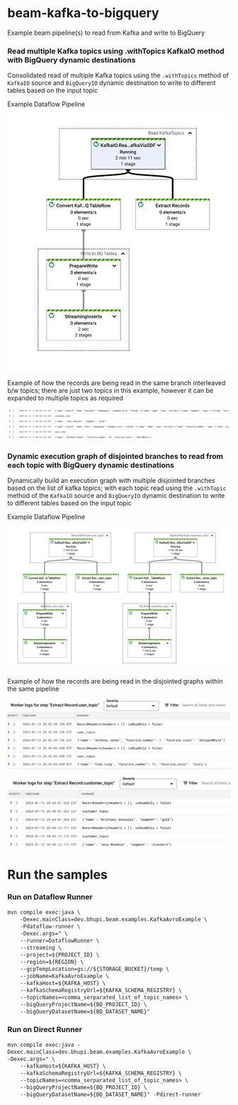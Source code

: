 # beam-kafka-to-bigquery
Example beam pipeline(s) to read from Kafka and write to BigQuery

### Read multiple Kafka topics using .withTopics KafkaIO method with BigQuery dynamic destinations

Consolidated read of multiple Kafka topics using the `.withTopics` method of `KafkaIO` source and 
`BigQueryIO` dynamic destination to write to different tables based on the input topic

Example Dataflow Pipeline

![Conslidated Pipeline](diagrams/ReadMultipleKafkaTopics_using_withTopics.png)

Example of how the records are being read in the same branch interleaved b/w topics; there are just two topics in this example, however it  can be expanded to multiple 
topics as 
required 

![Interleaved Records Reading](diagrams/InterleavedRecordsReading.png)

### Dynamic execution graph of disjointed branches to read from each topic with BigQuery dynamic destinations

Dynamically build an execution graph with multiple disjointed branches based on the list of 
kafka topics; with each topic read using the `.withTopic` method of the `KafkaIO` source and 
`BigQueryIO` dynamic destination to write to different tables based on the input topic

Example Dataflow Pipeline

![Disjointed Graphs Pipeline](diagrams/ReadTopicsWithDynamicGraph.png)

Example of how the records are being read in the disjointed graphs within the same pipeline

![User topic records](diagrams/user_topic_records.png)

![Customer topic records](diagrams/customer_topic_records.png)

# Run the samples

### Run on Dataflow Runner

```
mvn compile exec:java \
    -Dexec.mainClass=dev.bhupi.beam.examples.KafkaAvroExample \
    -Pdataflow-runner \
    -Dexec.args=" \
    --runner=DataflowRunner \
    --streaming \
    --project=${PROJECT_ID} \
    --region=${REGION} \
    --gcpTempLocation=gs://${STORAGE_BUCKET}/temp \
    --jobName=KafkaAvroExample \
    --kafkaHost=${KAFKA_HOST} \
    --kafkaSchemaRegistryUrl=${KAFKA_SCHEMA_REGISTRY} \
    --topicNames=<comma_serparated_list_of_topic_names> \
    --bigQueryProjectName=${BQ_PROJECT_ID} \
    --bigQueryDatasetName=${BQ_DATASET_NAME}"
```

### Run on Direct Runner

```
mvn compile exec:java -Dexec.mainClass=dev.bhupi.beam.examples.KafkaAvroExample \
-Dexec.args=" \
    --kafkaHost=${KAFKA_HOST} \
    --kafkaSchemaRegistryUrl=${KAFKA_SCHEMA_REGISTRY} \
    --topicNames=<comma_serparated_list_of_topic_names> \
    --bigQueryProjectName=${BQ_PROJECT_ID} \
    --bigQueryDatasetName=${BQ_DATASET_NAME}" -Pdirect-runner
```



